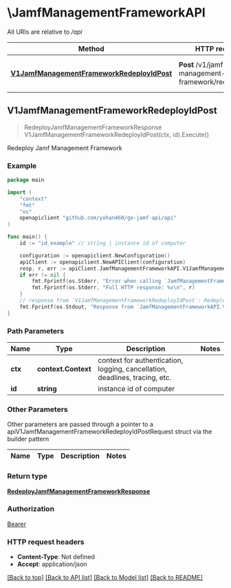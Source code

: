 # \JamfManagementFrameworkAPI

All URIs are relative to */api*

Method | HTTP request | Description
------------- | ------------- | -------------
[**V1JamfManagementFrameworkRedeployIdPost**](JamfManagementFrameworkAPI.md#V1JamfManagementFrameworkRedeployIdPost) | **Post** /v1/jamf-management-framework/redeploy/{id} | Redeploy Jamf Management Framework 



## V1JamfManagementFrameworkRedeployIdPost

> RedeployJamfManagementFrameworkResponse V1JamfManagementFrameworkRedeployIdPost(ctx, id).Execute()

Redeploy Jamf Management Framework 



### Example

```go
package main

import (
    "context"
    "fmt"
    "os"
    openapiclient "github.com/yohan460/go-jamf-api/api"
)

func main() {
    id := "id_example" // string | instance id of computer

    configuration := openapiclient.NewConfiguration()
    apiClient := openapiclient.NewAPIClient(configuration)
    resp, r, err := apiClient.JamfManagementFrameworkAPI.V1JamfManagementFrameworkRedeployIdPost(context.Background(), id).Execute()
    if err != nil {
        fmt.Fprintf(os.Stderr, "Error when calling `JamfManagementFrameworkAPI.V1JamfManagementFrameworkRedeployIdPost``: %v\n", err)
        fmt.Fprintf(os.Stderr, "Full HTTP response: %v\n", r)
    }
    // response from `V1JamfManagementFrameworkRedeployIdPost`: RedeployJamfManagementFrameworkResponse
    fmt.Fprintf(os.Stdout, "Response from `JamfManagementFrameworkAPI.V1JamfManagementFrameworkRedeployIdPost`: %v\n", resp)
}
```

### Path Parameters


Name | Type | Description  | Notes
------------- | ------------- | ------------- | -------------
**ctx** | **context.Context** | context for authentication, logging, cancellation, deadlines, tracing, etc.
**id** | **string** | instance id of computer | 

### Other Parameters

Other parameters are passed through a pointer to a apiV1JamfManagementFrameworkRedeployIdPostRequest struct via the builder pattern


Name | Type | Description  | Notes
------------- | ------------- | ------------- | -------------


### Return type

[**RedeployJamfManagementFrameworkResponse**](RedeployJamfManagementFrameworkResponse.md)

### Authorization

[Bearer](../README.md#Bearer)

### HTTP request headers

- **Content-Type**: Not defined
- **Accept**: application/json

[[Back to top]](#) [[Back to API list]](../README.md#documentation-for-api-endpoints)
[[Back to Model list]](../README.md#documentation-for-models)
[[Back to README]](../README.md)

